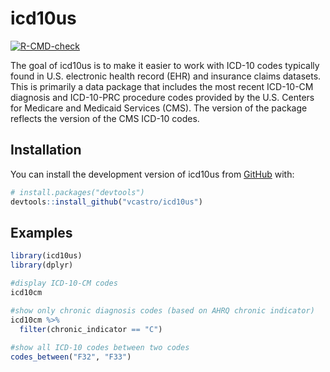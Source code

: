 
# icd10us

<!-- badges: start -->
[![R-CMD-check](https://github.com/vcastro/icd10us/workflows/R-CMD-check/badge.svg)](https://github.com/vcastro/icd10us/actions)
<!-- badges: end -->

The goal of icd10us is to make it easier to work with ICD-10 codes typically found in U.S. electronic health record (EHR) and insurance claims datasets.  This is primarily a data package that includes the most recent ICD-10-CM diagnosis and ICD-10-PRC procedure codes provided by the U.S. Centers for Medicare and Medicaid Services (CMS).  The version of the package reflects the version of the CMS ICD-10 codes.

## Installation

You can install the development version of icd10us from [GitHub](https://github.com/) with:

``` r
# install.packages("devtools")
devtools::install_github("vcastro/icd10us")
```

## Examples

``` r
library(icd10us)
library(dplyr)

#display ICD-10-CM codes
icd10cm 

#show only chronic diagnosis codes (based on AHRQ chronic indicator)
icd10cm %>% 
  filter(chronic_indicator == "C")
  
#show all ICD-10 codes between two codes
codes_between("F32", "F33")

```

<!-- TODO:

Add functions for PCS

Add MEDPar file?
Add Census mortality
Add more tests

Make pkgdown site
Add GH actions
-->


